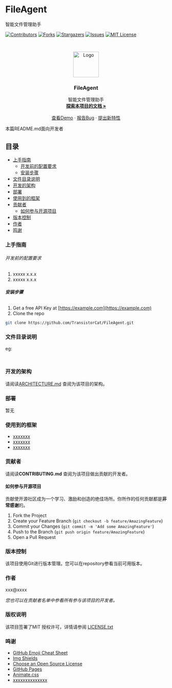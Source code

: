 

# FileAgent

智能文件管理助手

<!-- PROJECT SHIELDS -->

[![Contributors][contributors-shield]][contributors-url]
[![Forks][forks-shield]][forks-url]
[![Stargazers][stars-shield]][stars-url]
[![Issues][issues-shield]][issues-url]
[![MIT License][license-shield]][license-url]

<!-- PROJECT LOGO -->
<br />

<p align="center">
  <a href="https://github.com/TransistorCat/FileAgent/">
    <img src="images/logo.png" alt="Logo" width="80" height="80">
  </a>

  <h3 align="center">FileAgent</h3>
  <p align="center">
    智能文件管理助手
    <br />
    <a href="https://github.com/TransistorCat/FileAgent"><strong>探索本项目的文档 »</strong></a>
    <br />
    <br />
    <a href="https://github.com/TransistorCat/FileAgent">查看Demo</a>
    ·
    <a href="https://github.com/TransistorCat/FileAgent/issues">报告Bug</a>
    ·
    <a href="https://github.com/TransistorCat/FileAgentissues">提出新特性</a>
  </p>

</p>


 本篇README.md面向开发者
 
## 目录

- [上手指南](#上手指南)
  - [开发前的配置要求](#开发前的配置要求)
  - [安装步骤](#安装步骤)
- [文件目录说明](#文件目录说明)
- [开发的架构](#开发的架构)
- [部署](#部署)
- [使用到的框架](#使用到的框架)
- [贡献者](#贡献者)
  - [如何参与开源项目](#如何参与开源项目)
- [版本控制](#版本控制)
- [作者](#作者)
- [鸣谢](#鸣谢)

### 上手指南



###### 开发前的配置要求

1. xxxxx x.x.x
2. xxxxx x.x.x

###### **安装步骤**

1. Get a free API Key at [https://example.com](https://example.com)
2. Clone the repo

```sh
git clone https://github.com/TransistorCat/FileAgent.git
```

### 文件目录说明
eg:

```


```





### 开发的架构 

请阅读[ARCHITECTURE.md](https://github.com/TransistorCat/FileAgent/blob/master/ARCHITECTURE.md) 查阅为该项目的架构。

### 部署

暂无

### 使用到的框架

- [xxxxxxx](https://getbootstrap.com)
- [xxxxxxx](https://jquery.com)
- [xxxxxxx](https://laravel.com)

### 贡献者

请阅读**CONTRIBUTING.md** 查阅为该项目做出贡献的开发者。

#### 如何参与开源项目

贡献使开源社区成为一个学习、激励和创造的绝佳场所。你所作的任何贡献都是**非常感谢**的。


1. Fork the Project
2. Create your Feature Branch (`git checkout -b feature/AmazingFeature`)
3. Commit your Changes (`git commit -m 'Add some AmazingFeature'`)
4. Push to the Branch (`git push origin feature/AmazingFeature`)
5. Open a Pull Request



### 版本控制

该项目使用Git进行版本管理。您可以在repository参看当前可用版本。

### 作者

xxx@xxxx

 *您也可以在贡献者名单中参看所有参与该项目的开发者。*

### 版权说明

该项目签署了MIT 授权许可，详情请参阅 [LICENSE.txt](https://github.com/TransistorCat/FileAgent/blob/master/LICENSE)

### 鸣谢


- [GitHub Emoji Cheat Sheet](https://www.webpagefx.com/tools/emoji-cheat-sheet)
- [Img Shields](https://shields.io)
- [Choose an Open Source License](https://choosealicense.com)
- [GitHub Pages](https://pages.github.com)
- [Animate.css](https://daneden.github.io/animate.css)
- [xxxxxxxxxxxxxx](https://connoratherton.com/loaders)

<!-- links -->
[your-project-path]:TransistorCat/FileAgent
[contributors-shield]: https://img.shields.io/github/contributors/TransistorCat/FileAgent.svg?style=flat-square
[contributors-url]: https://github.com/TransistorCat/FileAgent/graphs/contributors
[forks-shield]: https://img.shields.io/github/forks/TransistorCat/FileAgent.svg?style=flat-square
[forks-url]: https://github.com/TransistorCat/FileAgent/network/members
[stars-shield]: https://img.shields.io/github/stars/TransistorCat/FileAgent.svg?style=flat-square
[stars-url]: https://github.com/TransistorCat/FileAgent/stargazers
[issues-shield]: https://img.shields.io/github/issues/TransistorCat/FileAgent.svg?style=flat-square
[issues-url]: https://img.shields.io/github/issues/TransistorCat/FileAgent.svg
[license-shield]: https://img.shields.io/github/license/TransistorCat/FileAgent.svg?style=flat-square
[license-url]: https://github.com/TransistorCat/FileAgent/blob/master/LICENSE
[linkedin-shield]: https://img.shields.io/badge/-LinkedIn-black.svg?style=flat-square&logo=linkedin&colorB=555
[linkedin-url]: https://linkedin.com/in/shaojintian

